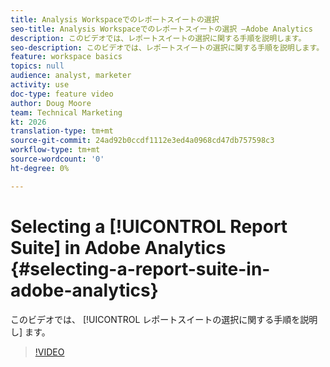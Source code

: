 ```yaml
---
title: Analysis Workspaceでのレポートスイートの選択
seo-title: Analysis Workspaceでのレポートスイートの選択 —Adobe Analytics
description: このビデオでは、レポートスイートの選択に関する手順を説明します。
seo-description: このビデオでは、レポートスイートの選択に関する手順を説明します。 - Adobe Analytics
feature: workspace basics
topics: null
audience: analyst, marketer
activity: use
doc-type: feature video
author: Doug Moore
team: Technical Marketing
kt: 2026
translation-type: tm+mt
source-git-commit: 24ad92b0ccdf1112e3ed4a0968cd47db757598c3
workflow-type: tm+mt
source-wordcount: '0'
ht-degree: 0%

---
```



# Selecting a [!UICONTROL Report Suite] in Adobe Analytics {#selecting-a-report-suite-in-adobe-analytics}

このビデオでは、 [!UICONTROL レポートスイートの選択に関する手順を説明し] ます。

>[!VIDEO](https://video.tv.adobe.com/v/23967/?quality=12)
